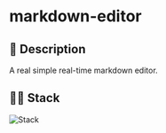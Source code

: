 # markdown-editor

## 📃 Description
A real simple real-time markdown editor.

## 👨‍💻 Stack
![Stack](https://skillicons.dev/icons?i=css,bootstrap,javascript,nodejs,redis)
